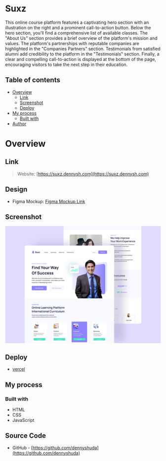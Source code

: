 # Suxz

This online course platform features a captivating hero section with an illustration on the right and a prominent call-to-action button. Below the hero section, you'll find a comprehensive list of available classes. The "About Us" section provides a brief overview of the platform's mission and values. The platform's partnerships with reputable companies are highlighted in the "Companies Partners" section. Testimonials from satisfied alumni add credibility to the platform in the "Testimonials" section. Finally, a clear and compelling call-to-action is displayed at the bottom of the page, encouraging visitors to take the next step in their education.

## Table of contents

- [Overview](#overview)
  - [Link](#link)
  - [Screenshot](#screenshot)
  - [Deploy](#deploy)
- [My process](#my-process)
  - [Built with](#built-with)
- [Author](#author)

# Overview

## Link

> Website: [https://suxz.dennysh.com](https://suxz.dennysh.com)

## Design

- Figma Mockup: [Figma Mockup Link](<https://www.figma.com/file/il7Ra9Y7x37gRLvTwaZnKV/Suxz-(Community)?node-id=0%3A1&t=BIymg9WGPosdb8K9-0>)

## Screenshot

![Suxz Image](/assets/mockup.png)

## Deploy

- [vercel](https://agency-denny.vercel.app/)

## My process

### Built with

- HTML
- CSS
- JavaScript

## Source Code

- GitHub - [https://github.com/dennyshuda](https://github.com/dennyshuda)
